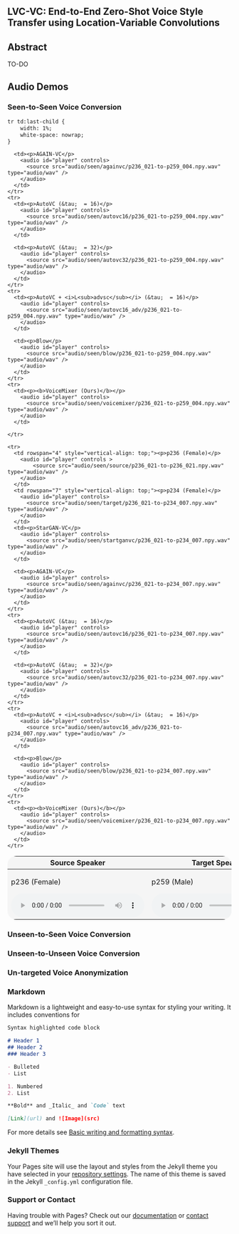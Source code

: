 ## LVC-VC: End-to-End Zero-Shot Voice Style Transfer using Location-Variable Convolutions

## Abstract

TO-DO

## Audio Demos

### Seen-to-Seen Voice Conversion

```html
tr td:last-child {
    width: 1%;
    white-space: nowrap;
}
```

<table class="table table-responsive align-content-center" style="background-color: whitesmoke; border-radius: 20px; width: 100%">
  <thead>
    <tr>
      <th style="width: 15%">Source Speaker</th>
      <th style="width: 15%">Target Speaker</th>
      <th style="width: 40%">Converted</th>
      <th style="width: 40%">         </th>
    </tr>
  </thead>
  <tbody>
    <tr>
      <td rowspan="4" style="vertical-align: top;"><p>p236 (Female)</p>
        <audio id="player" controls >
          <source src="audio/seen/source/p236_021-to-p236_021.npy.wav" type="audio/wav" />
        </audio>
      </td>
      <td rowspan="4" style="vertical-align: top;"><p>p259 (Male)</p>
        <audio id="player" controls>
          <source src="audio/seen/target/p236_021-to-p259_004.npy.wav" type="audio/wav" />
        </audio>
      </td>
      <td><p>StarGAN-VC</p>
        <audio id="player" controls>
          <source src="audio/seen/startganvc/p236_021-to-p259_004.npy.wav" type="audio/wav" />
        </audio>
      </td>

      <td><p>AGAIN-VC</p>
        <audio id="player" controls>
          <source src="audio/seen/againvc/p236_021-to-p259_004.npy.wav" type="audio/wav" />
        </audio>
      </td>
    </tr>
    <tr>
      <td><p>AutoVC (&tau;  = 16)</p>
        <audio id="player" controls>
          <source src="audio/seen/autovc16/p236_021-to-p259_004.npy.wav" type="audio/wav" />
        </audio>
      </td>

      <td><p>AutoVC (&tau;  = 32)</p>
        <audio id="player" controls>
          <source src="audio/seen/autovc32/p236_021-to-p259_004.npy.wav" type="audio/wav" />
        </audio>
      </td>
    </tr>
    <tr>
      <td><p>AutoVC + <i>L<sub>advsc</sub></i> (&tau;  = 16)</p>
        <audio id="player" controls>
          <source src="audio/seen/autovc16_adv/p236_021-to-p259_004.npy.wav" type="audio/wav" />
        </audio>
      </td>

      <td><p>Blow</p>
        <audio id="player" controls>
          <source src="audio/seen/blow/p236_021-to-p259_004.npy.wav" type="audio/wav" />
        </audio>
      </td>
    </tr>
    <tr>
      <td><p><b>VoiceMixer (Ours)</b></p>
        <audio id="player" controls>
          <source src="audio/seen/voicemixer/p236_021-to-p259_004.npy.wav" type="audio/wav" />
        </audio>
      </td>

    </tr>

    <tr>
      <td rowspan="4" style="vertical-align: top;"><p>p236 (Female)</p>
        <audio id="player" controls >
            <source src="audio/seen/source/p236_021-to-p236_021.npy.wav" type="audio/wav" />
        </audio>
      </td>
      <td rowspan="7" style="vertical-align: top;"><p>p234 (Female)</p>
        <audio id="player" controls>
          <source src="audio/seen/target/p236_021-to-p234_007.npy.wav" type="audio/wav" />
        </audio>
      </td>
      <td><p>StarGAN-VC</p>
        <audio id="player" controls>
          <source src="audio/seen/startganvc/p236_021-to-p234_007.npy.wav" type="audio/wav" />
        </audio>
      </td>

      <td><p>AGAIN-VC</p>
        <audio id="player" controls>
          <source src="audio/seen/againvc/p236_021-to-p234_007.npy.wav" type="audio/wav" />
        </audio>
      </td>
    </tr>
    <tr>
      <td><p>AutoVC (&tau;  = 16)</p>
        <audio id="player" controls>
          <source src="audio/seen/autovc16/p236_021-to-p234_007.npy.wav" type="audio/wav" />
        </audio>
      </td>

      <td><p>AutoVC (&tau;  = 32)</p>
        <audio id="player" controls>
          <source src="audio/seen/autovc32/p236_021-to-p234_007.npy.wav" type="audio/wav" />
        </audio>
      </td>
    </tr>
    <tr>
      <td><p>AutoVC + <i>L<sub>advsc</sub></i> (&tau;  = 16)</p>
        <audio id="player" controls>
          <source src="audio/seen/autovc16_adv/p236_021-to-p234_007.npy.wav" type="audio/wav" />
        </audio>
      </td>

      <td><p>Blow</p>
        <audio id="player" controls>
          <source src="audio/seen/blow/p236_021-to-p234_007.npy.wav" type="audio/wav" />
        </audio>
      </td>
    </tr>
    <tr>
      <td><p><b>VoiceMixer (Ours)</b></p>
        <audio id="player" controls>
          <source src="audio/seen/voicemixer/p236_021-to-p234_007.npy.wav" type="audio/wav" />
        </audio>
      </td>
    </tr>
  </tbody>
</table>

### Unseen-to-Seen Voice Conversion

### Unseen-to-Unseen Voice Conversion

### Un-targeted Voice Anonymization

### Markdown

Markdown is a lightweight and easy-to-use syntax for styling your writing. It includes conventions for

```markdown
Syntax highlighted code block

# Header 1
## Header 2
### Header 3

- Bulleted
- List

1. Numbered
2. List

**Bold** and _Italic_ and `Code` text

[Link](url) and ![Image](src)
```

For more details see [Basic writing and formatting syntax](https://docs.github.com/en/github/writing-on-github/getting-started-with-writing-and-formatting-on-github/basic-writing-and-formatting-syntax).

### Jekyll Themes

Your Pages site will use the layout and styles from the Jekyll theme you have selected in your [repository settings](https://github.com/lvc-vc/lvc-vc-demo/settings/pages). The name of this theme is saved in the Jekyll `_config.yml` configuration file.

### Support or Contact

Having trouble with Pages? Check out our [documentation](https://docs.github.com/categories/github-pages-basics/) or [contact support](https://support.github.com/contact) and we’ll help you sort it out.
